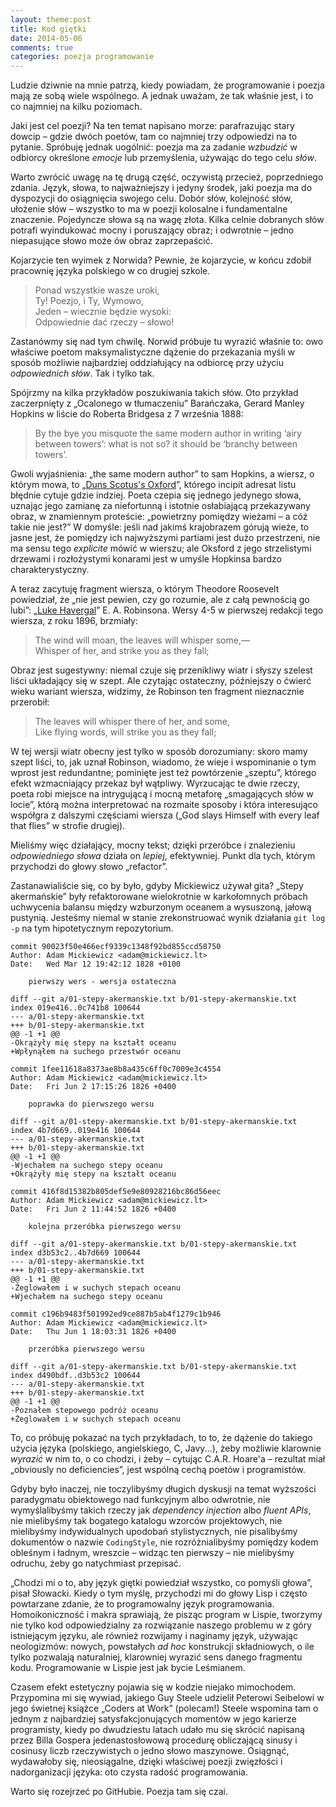 ```yaml
---
layout: theme:post
title: Kod giętki
date: 2014-05-06
comments: true
categories: poezja programowanie
---
```


Ludzie dziwnie na mnie patrzą, kiedy powiadam, że programowanie i poezja mają ze sobą wiele wspólnego. A jednak uważam, że tak właśnie jest, i to co najmniej na kilku poziomach.

Jaki jest cel poezji? Na ten temat napisano morze: parafrazując stary dowcip – gdzie dwóch poetów, tam co najmniej trzy odpowiedzi na to pytanie. Spróbuję jednak uogólnić: poezja ma za zadanie _wzbudzić_ w odbiorcy określone _emocje_ lub przemyślenia, używając do tego celu _słów_.

Warto zwrócić uwagę na tę drugą część, oczywistą przecież, poprzedniego zdania. Język, słowa, to najważniejszy i jedyny środek, jaki poezja ma do dyspozycji do osiągnięcia swojego celu. Dobór słów, kolejność słów, ułożenie słów – wszystko to ma w poezji kolosalne i fundamentalne znaczenie. Pojedyncze słowa są na wagę złota. Kilka celnie dobranych słów potrafi wyindukować mocny i poruszający obraz; i odwrotnie – jedno niepasujące słowo może ów obraz zaprzepaścić.

Kojarzycie ten wyimek z Norwida? Pewnie, że kojarzycie, w końcu zdobił pracownię języka polskiego w co drugiej szkole.

> Ponad wszystkie wasze uroki,<br>
> Ty! Poezjo, i Ty, Wymowo,<br>
> Jeden – wiecznie będzie wysoki:<br>
> Odpowiednie dać rzeczy – słowo!

Zastanówmy się nad tym chwilę. Norwid próbuje tu wyrazić właśnie to: owo właściwe poetom maksymalistyczne dążenie do przekazania myśli w sposób możliwie najbardziej oddziałujący na odbiorcę przy użyciu _odpowiednich słów_. Tak i tylko tak.

Spójrzmy na kilka przykładów poszukiwania takich słów. Oto przykład zaczerpnięty z „Ocalonego w tłumaczeniu” Barańczaka, Gerard Manley Hopkins w liście do Roberta Bridgesa z 7 września 1888:

> By the bye you misquote the same modern author in writing ‘airy between towers’: what is not so? it should be ‘branchy between towers’.

Gwoli wyjaśnienia: „the same modern author” to sam Hopkins, a wiersz, o którym mowa, to „[Duns Scotus's Oxford][1]”, którego incipit adresat listu błędnie cytuje gdzie indziej. Poeta czepia się jednego jedynego słowa, uznając jego zamianę za niefortunną i istotnie osłabiającą przekazywany obraz, w  znamiennym proteście: „powietrzny pomiędzy wieżami – a cóż takie nie jest?” W domyśle: jeśli nad jakimś krajobrazem górują wieże, to jasne jest, że pomiędzy ich najwyższymi partiami jest dużo przestrzeni, nie ma sensu tego _explicite_ mówić w wierszu; ale Oksford z jego strzelistymi drzewami i rozłożystymi konarami jest w umyśle Hopkinsa bardzo charakterystyczny.

A teraz zacytuję fragment wiersza, o którym Theodore Roosevelt powiedział, że „nie jest pewien, czy go rozumie, ale z całą pewnością go lubi”: „[Luke Havergal][2]” E. A. Robinsona. Wersy 4-5 w pierwszej redakcji tego wiersza, z roku 1896, brzmiały:

> The wind will moan, the leaves will whisper some,— <br>
> Whisper of her, and strike you as they fall; <br>

Obraz jest sugestywny: niemal czuje się przenikliwy wiatr i  słyszy szelest liści układający się w szept. Ale czytając ostateczny, późniejszy o ćwierć wieku wariant wiersza, widzimy, że Robinson ten fragment nieznacznie przerobił:

> The leaves will whisper there of her, and some, <br>
> Like flying words, will strike you as they fall; <br>

W tej wersji wiatr obecny jest tylko w sposób dorozumiany: skoro mamy szept liści, to, jak uznał Robinson, wiadomo, że wieje i wspominanie o tym wprost jest redundantne; pominięte jest też powtórzenie „szeptu”, którego efekt wzmacniający przekaz był wątpliwy. Wyrzucając te dwie rzeczy, poeta robi miejsce na intrygującą i mocną metaforę „smagających słów w locie”, którą można interpretować na rozmaite sposoby i która interesująco współgra z dalszymi częściami wiersza („God slays Himself with every leaf that flies” w strofie drugiej).

Mieliśmy więc działający, mocny tekst; dzięki przeróbce i znalezieniu _odpowiedniego słowa_ działa on _lepiej_, efektywniej. Punkt dla tych, którym przychodzi do głowy słowo „refactor”.

Zastanawialiście się, co by było, gdyby Mickiewicz używał gita? „Stepy akermańskie” były refaktorowane wielokrotnie w karkołomnych próbach uchwycenia balansu między wzburzonym oceanem a wysuszoną, jałową pustynią. Jesteśmy niemal w stanie zrekonstruować wynik działania `git log -p` na tym hipotetycznym repozytorium.

```
commit 90023f50e466ecf9339c1348f92bd855ccd58750
Author: Adam Mickiewicz <adam@mickiewicz.lt>
Date:   Wed Mar 12 19:42:12 1828 +0100

    pierwszy wers - wersja ostateczna

diff --git a/01-stepy-akermanskie.txt b/01-stepy-akermanskie.txt
index 019e416..0c741b8 100644
--- a/01-stepy-akermanskie.txt
+++ b/01-stepy-akermanskie.txt
@@ -1 +1 @@
-Okrążyły mię stepy na kształt oceanu
+Wpłynąłem na suchego przestwór oceanu

commit 1fee11618a8373ae8b8a435c6ff0c7009e3c4554
Author: Adam Mickiewicz <adam@mickiewicz.lt>
Date:   Fri Jun 2 17:15:26 1826 +0400

    poprawka do pierwszego wersu

diff --git a/01-stepy-akermanskie.txt b/01-stepy-akermanskie.txt
index 4b7d669..019e416 100644
--- a/01-stepy-akermanskie.txt
+++ b/01-stepy-akermanskie.txt
@@ -1 +1 @@
-Wjechałem na suchego stepy oceanu
+Okrążyły mię stepy na kształt oceanu

commit 416f8d15382b805def5e9e80928216bc86d56eec
Author: Adam Mickiewicz <adam@mickiewicz.lt>
Date:   Fri Jun 2 11:44:52 1826 +0400

    kolejna przeróbka pierwszego wersu

diff --git a/01-stepy-akermanskie.txt b/01-stepy-akermanskie.txt
index d3b53c2..4b7d669 100644
--- a/01-stepy-akermanskie.txt
+++ b/01-stepy-akermanskie.txt
@@ -1 +1 @@
-Żeglowałem i w suchych stepach oceanu
+Wjechałem na suchego stepy oceanu

commit c196b9483f501992ed9ce887b5ab4f1279c1b946
Author: Adam Mickiewicz <adam@mickiewicz.lt>
Date:   Thu Jun 1 18:03:31 1826 +0400

    przeróbka pierwszego wersu

diff --git a/01-stepy-akermanskie.txt b/01-stepy-akermanskie.txt
index d490bdf..d3b53c2 100644
--- a/01-stepy-akermanskie.txt
+++ b/01-stepy-akermanskie.txt
@@ -1 +1 @@
-Poznałem stepowego podróż oceanu
+Żeglowałem i w suchych stepach oceanu
```

To, co próbuję pokazać na tych przykładach, to to, że dążenie do takiego użycia języka (polskiego, angielskiego, C, Javy...), żeby możliwie klarownie _wyrazić_ w nim to, o co chodzi, i żeby – cytując C.A.R. Hoare'a – rezultat miał „obviously no deficiencies”, jest wspólną cechą poetów i programistów.

Gdyby było inaczej, nie toczylibyśmy długich dyskusji na temat wyższości paradygmatu obiektowego nad funkcyjnym albo odwrotnie, nie wymyślalibyśmy takich rzeczy jak _dependency injection_ albo _fluent APIs_, nie mielibyśmy tak bogatego katalogu wzorców projektowych, nie mielibyśmy indywidualnych upodobań stylistycznych, nie pisalibyśmy dokumentów o nazwie `CodingStyle`, nie rozróżnialibyśmy pomiędzy kodem obleśnym i ładnym, wreszcie – widząc ten pierwszy – nie mielibyśmy odruchu, żeby go natychmiast przepisać.

„Chodzi mi o to, aby język giętki powiedział wszystko, co pomyśli głowa”, pisał Słowacki. Kiedy o tym myślę, przychodzi mi do głowy Lisp i często powtarzane zdanie, że to programowalny język programowania. Homoikoniczność i makra sprawiają, że pisząc program w Lispie, tworzymy nie tylko kod odpowiedzialny za rozwiązanie naszego problemu w z góry istniejącym języku, ale również rozwijamy i naginamy język, używając neologizmów: nowych, powstałych _ad hoc_ konstrukcji składniowych, o ile tylko pozwalają naturalniej, klarowniej wyrazić sens danego fragmentu kodu. Programowanie w Lispie jest jak bycie Leśmianem.

Czasem efekt estetyczny pojawia się w kodzie niejako mimochodem. Przypomina mi się wywiad, jakiego Guy Steele udzielił Peterowi Seibelowi w jego świetnej książce „Coders at Work” (polecam!) Steele wspomina tam o jednym z najbardziej satysfakcjonujących momentów w jego karierze programisty, kiedy po dwudziestu latach udało mu się skrócić napisaną przez Billa Gospera jedenastosłowową procedurę obliczającą sinusy i cosinusy liczb rzeczywistych o jedno słowo maszynowe. Osiągnąć, wydawałoby się, nieosiągalne, dzięki właściwej poezji zwięzłości i nadorganizacji języka: oto czysta radość programowania.

Warto się rozejrzeć po GitHubie. Poezja tam się czai.

 [1]: http://www.bartleby.com/122/20.html
 [2]: http://www.poetryfoundation.org/poem/175762
